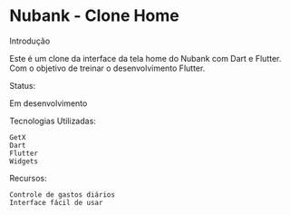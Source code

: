 <h1>Nubank - Clone Home</h1>
Introdução

Este é um clone da interface da tela home do Nubank com Dart e Flutter. Com o objetivo de treinar o desenvolvimento Flutter.

Status:

Em desenvolvimento 
    
Tecnologias Utilizadas:

    GetX
    Dart
    Flutter
    Widgets

Recursos:

    Controle de gastos diários
    Interface fácil de usar
